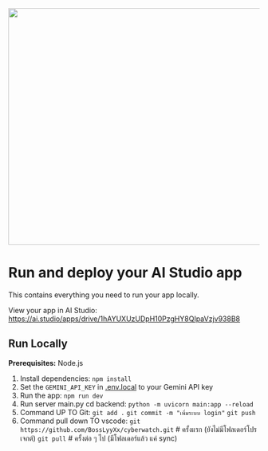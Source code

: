 <div align="center">
<img width="1200" height="475" alt="GHBanner" src="https://github.com/user-attachments/assets/0aa67016-6eaf-458a-adb2-6e31a0763ed6" />
</div>

# Run and deploy your AI Studio app

This contains everything you need to run your app locally.

View your app in AI Studio: https://ai.studio/apps/drive/1hAYUXUzUDpH10PzgHY8QIpaVzjv938B8

## Run Locally

**Prerequisites:**  Node.js


1. Install dependencies:
   `npm install`
2. Set the `GEMINI_API_KEY` in [.env.local](.env.local) to your Gemini API key
3. Run the app:
   `npm run dev`
4. Run server main.py cd backend:
   `python -m uvicorn main:app --reload`
5. Command UP TO Git:
   `git add .`
   `git commit -m "เพิ่มระบบ login"`
   `git push`
6. Command pull down TO vscode:
   `git https://github.com/BossLyyXx/cyberwatch.git` # ครั้งแรก (ยังไม่มีโฟลเดอร์โปรเจกต์)
   `git pull` # ครั้งต่อ ๆ ไป (มีโฟลเดอร์แล้ว แค่ sync)

   